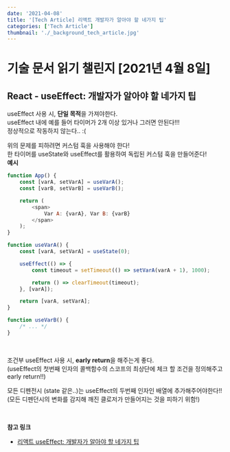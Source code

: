 ```yaml
---
date: '2021-04-08'
title: '[Tech Article] 리액트 개발자가 알아야 할 네가지 팁'
categories: ['Tech Article']
thumbnail: './_background_tech_article.jpg'
---
```


# 기술 문서 읽기 챌린지 [2021년 4월 8일]

## **React - useEffect: 개발자가 알아야 할 네가지 팁**

useEffect 사용 시, **단일 목적**을 가져야한다.  
useEffect 내에 예를 들어 타이머가 2개 이상 있거나 그러면 안된다!!!  
정상적으로 작동하지 않는다.. :(

위의 문제를 피하려면 커스텀 훅을 사용해야 한다!  
한 타이머를 useState와 useEffect를 활용하여 독립된 커스텀 훅을 만들어준다!  
**예시**

```js
function App() {
    const [varA, setVarA] = useVarA();
    const [varB, setVarB] = useVarB();

    return (
        <span>
            Var A: {varA}, Var B: {varB}
        </span>
    );
}

function useVarA() {
    const [varA, setVarA] = useState(0);

    useEffect(() => {
        const timeout = setTimeout(() => setVarA(varA + 1), 1000);

        return () => clearTimeout(timeout);
    }, [varA]);

    return [varA, setVarA];
}

function useVarB() {
    /* ... */
}
```

<br/>
    
조건부 useEffect 사용 시, **early return**을 해주는게 좋다.  
(useEffect의 첫번째 인자의 콜백함수의 스코프의 최상단에 체크 할 조건을 정의해주고 early return!!)

모든 디펜전시 (state 같은..)는 useEffect의 두번째 인자인 배열에 추가해주어야한다!!  
(모든 디펜던시의 변화를 감지해 깨진 클로저가 만들어지는 것을 피하기 위함!)

<br/>

**참고 링크**

-   [리액트 useEffect: 개발자가 알아야 할 네가지 팁](https://ui.toast.com/weekly-pick/ko_20200916)
